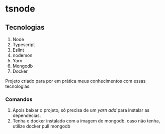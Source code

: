 # tsnode

## Tecnologias 

1. Node
2. Typescript
3. Eslint
4. nodemon
5. Yarn 
6. Mongodb
7. Docker


Projeto criado para por em prática meus conhecimentos com essas tecnologias. 

### Comandos 

1. Apois baixar o projeto, só precisa de um *yarn add* para instalar as dependecias. 
2. Tenha o docker instalado com a imagem do mongodb. caso não tenha, utilize docker pull mongodb 





